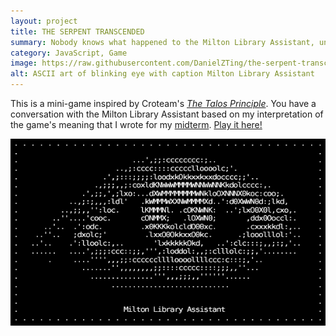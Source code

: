```yaml
---
layout: project
title: THE SERPENT TRANSCENDED
summary: Nobody knows what happened to the Milton Library Assistant, until one day, you stumble across a mysterious darknet server...
category: JavaScript, Game
image: https://raw.githubusercontent.com/DanielZTing/the-serpent-transcended/main/milton.gif
alt: ASCII art of blinking eye with caption Milton Library Assistant
---
```


This is a mini-game inspired by Croteam's [*The Talos Principle*](https://store.steampowered.com/app/257510/The_Talos_Principle/). You have a conversation with the Milton Library Assistant based on my interpretation of the game's meaning that I wrote for my [midterm](https://danielzting.github.io/2021/03/19/reflections-on-the-meaning-of-the-talos-principle). [Play it here!](https://danielzting.github.io/the-serpent-transcended/)

![ASCII art of blinking eye with caption Milton Library Assistant](https://raw.githubusercontent.com/DanielZTing/the-serpent-transcended/main/milton.gif)

